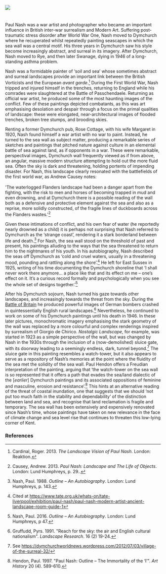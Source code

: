 <a href="https://juncture-digital.org"><img src="https://juncture-digital.org/images/ve-button.png"></a>
<param ve-config title="Paul Nash (1889 - 1946)" author="Professor Phil Hubbard" layout="vtl" banner="https://upload.wikimedia.org/wikipedia/commons/8/87/Paul_Nash_-_The_Edge_of_a_Wood_-_1925_-_10341.jpg">

<param ve-entity eid="Q2796278" aliases="Dymchurch">

#

Paul Nash was a war artist and photographer who became an important influence in British inter-war surrealism and Modern Art. Suffering post-traumatic stress disorder after World War One, Nash moved to Dymchurch where he recuperated whilst repeatedly painting seascapes in which the sea wall was a central motif. His three years in Dymchurch saw his style become increasingly abstract, and surreal in its imagery. After Dymchurch, Nash moved to Rye, and then later Swanage, dying in 1946 of a long-standing asthma problem.
<param ve-image url="https://upload.wikimedia.org/wikipedia/commons/4/45/Paul_Nash_woodcut_CONTEMPORARY_BRITISH_ARTISTS_1923_cropped.jpg" label="Paul Nash woodcut, 1923" attribution="Paul Nash, CC0, via Wikimedia Commons">

Nash was a formidable painter of ‘soil and sea’ whose sometimes abstract and surreal landscapes provide an important link between the British Vorticists and the European _avant garde_.[^ref1] During the First World War, Nash tripped and injured himself in the trenches, returning to England while his comrades were slaughtered at the Battle of Passchendaele. Returning as official war artist, he produced some of the most haunting images of the conflict. Few of these paintings depicted combatants, as this was art emphasising desolation and despair through a focus on the primal qualities of landscape: these were elongated, near-architectural images of flooded trenches, broken tree stumps, and brooding skies.
<param ve-image url="https://upload.wikimedia.org/wikipedia/commons/6/64/Paul_Nash_Wire_1918-19.jpg" label="Paul Nash Wire 1918-19" attribution="Paul Nash, CC0, via Wikimedia Commons">

Renting a former Dymchurch pub, Rose Cottage, with his wife Margaret in 1920, Nash found himself a war artist with no war to paint. Instead, he turned to the sea wall as subject matter, producing a remarkable series of sketches and paintings that pitched nature against culture in an elemental battle of sea against land, as if opponents in a war. These were remarkable, perspectival images, Dymchurch wall frequently viewed as if from above, an angular, massive modern structure attempting to hold out the more fluid sea. Often the sky is dark and threatening, holding portents of impending disaster. For Nash, this landscape clearly resonated with the battlefields of the first world war, as Andrew Causey notes:
<br><br>
'The waterlogged Flanders landscape had been a danger apart from the fighting, with the risk to men and horses of becoming trapped in mud and even drowning, and at Dymchurch there is a possible reading of the wall both as a defensive and protective element against the sea and also as a reprise, more solidly constructed, of the fragile lines of duckboards across the Flanders wastes.'[^ref2]
<param ve-map center="Q2796278" zoom="15">

Given these intimations of conflict, and his own fear of water (he reportedly nearly drowned as a child) it is perhaps not surprising that Nash referred to Dymchurch as the ‘strange coast’, rendering it a stark borderland between life and death.[^ref3] For Nash, the sea wall stood on the threshold of past and present, his paintings alluding to the ways that the sea threatened to return him to the nightmares of his youth. In his autobiography, Nash described the seas off Dymchurch as ‘cold and cruel waters, usually in a threatening mood, pounding and rattling along the shore’.[^ref4] He left for East Sussex in 1925, writing of his time documenting the Dymchurch shoreline that ‘I shall never work there anymore... a place like that and its effect on me – one’s effect on it. It’s a curious record formally and psychologically when you see the whole set of designs together.’[^ref5]
<param ve-image url="https://upload.wikimedia.org/wikipedia/commons/9/95/Dymchurch_-_The_Strange_Coast_by_Paul_Nash_-_Paul_Nash_-_ABDAG000153.jpg" label="The Strange Coast by Paul Nash" attribution="Aberdeen Art Gallery, Public domain, via Wikimedia Commons">

After his Dymchurch sojourn, Nash turned his gaze towards other landscapes, and increasingly towards the threat from the sky. During the [Battle of Britain](/20c/20c-battle-of-britain-memorial) he produced powerful images of German bombers crashed in quintessentially English rural landscapes.[^ref6] Nevertheless, he continued to work on some of his Dymchurch paintings until his death in 1946. In these later pictures, monochromatic imagery emphasising the stark geometry of the wall was replaced by a more colourful and complex renderings inspired by surrealism of Giorgio de Chirico. _Nostalgic Landscape_, for example, was started in 1923 as a simple perspective of the wall, but was changed by Nash in the 1930s through the inclusion of a (now-demolished) sluice gate, with its doorway leading to a seemingly endless, dark, tunnel beyond.[^ref7] The sluice gate in this painting resembles a watch-tower, but it also appears to serve as a repository of Nash’s memories at the point where the fluidity of the sea met the solidity of the sea wall. Paul Hendon offers a Freudian interpretation of the painting, arguing that ‘the watch-tower on the sea wall is so represented that it offers a path that evades the sea/land dialectic of the [_earlier_] Dymchurch paintings and its associated oppositions of feminine and masculine, erosion and resistance’.[^ref8] This hints at an alternative reading of the threat of coastal inundation, one that suggests that we should ‘not put too much faith in the stability and dependability’ of the distinction between land and sea, and recognise that land reclamation is fragile and temporary. The sea wall has been extensively and expensively renovated since Nash’s time, whose paintings have taken on new relevance in the face of climate change and sea level rise that continues to threaten this low-lying corner of Kent.
<param ve-image url="https://uploads7.wikiart.org/00269/images/paul-nash/nostalgic-landscape-23-38.jpg" label="Nostalgic Landescape" attribution="Public domain via Wikiart">
<param ve-image url="https://upload.wikimedia.org/wikipedia/commons/e/eb/Battle_of_Britain_%28Paul_Nash%29.png" label="Battle of Britain" attribution="Paul Nash, 1941, Public domain, via Wikimedia Commons">

### References

[^ref1]: Cardinal, Roger. 2013. _The Landscape Vision of Paul Nash_. London: Reaktion.
[^ref2]: Causey, Andrew. 2013. _Paul Nash: Landscape and The Life of Objects_. London: Lund Humphreys, p. 29..
[^ref3]: Nash, Paul. 1988. _Outline – An Autobiography_. London: Lund Humphreys, p. 143.
[^ref4]: Cited at https://www.tate.org.uk/whats-on/tate-liverpool/exhibition/paul-nash/paul-nash-modern-artist-ancient-landscape-room-guide-1
[^ref5]: Nash, Paul. 2016. _Outline – An Autobiography_. London: Lund Humphreys, p 47.
[^ref6]: Gruffudd, Pyrs. 1991. "Reach for the sky: the air and English cultural nationalism". _Landscape Research_. 16 (2) 19-24.
[^ref7]: See https://dymchurchworldnews.wordpress.com/2012/07/03/village-of-the-surreal-32/
[^ref8]: Hendon, Paul. 1997. "Paul Nash: Outline – The Immortality of the ‘I’". _Art History_ 20 (4). 589-610.
